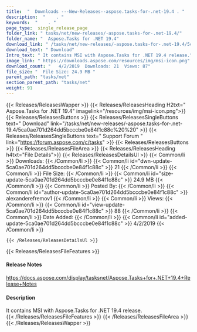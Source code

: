 ```yaml
---
title:  "  Downloads ---New-Releases--aspose.tasks-for-.net-19.4 . " 
description:  "    . " 
keywords:  "    . " 
page_type:  single_release_page
folder_link: " tasks/net/new-releases/-aspose.tasks-for-.net-19.4/"
folder_name: "  Aspose.Tasks for .NET 19.4"
download_link: " /tasks/net/new-releases/-aspose.tasks-for-.net-19.4/5ca0ae701d264dd5bcccbe0e84f1c88c"
download_text: " Download"
Intro_text: " It contains MSI with Aspose.Tasks for .NET 19.4 release."
image_link: " https://downloads.aspose.com/resources/img/msi-icon.png"
download_count: "   4/2/2019  Downloads: 21  Views: 87"
file_size: "  File Size: 24.9 MB "
parent_path: "tasks/net"
section_parent_path: "tasks/net"
weight: 91 
---
```


{{< Releases/ReleasesWapper >}}
  {{< Releases/ReleasesHeading H2txt="  Aspose.Tasks for .NET 19.4" imagelink="/resources/img/msi-icon.png">}}
  {{< Releases/ReleasesButtons >}}
    {{< Releases/ReleasesSingleButtons text=" Download" link="/tasks/net/new-releases/-aspose.tasks-for-.net-19.4/5ca0ae701d264dd5bcccbe0e84f1c88c%20%20" >}}
    {{< Releases/ReleasesSingleButtons text=" Support Forum " link="https://forum.aspose.com/c/tasks" >}}
  {{< Releases/ReleasesButtons >}}
  {{< Releases/ReleasesFileArea >}}
    {{< Releases/ReleasesHeading h4txt="File Details">}}
    {{< Releases/ReleasesDetailsUl >}}
            {{< Common/li  >}} Downloads: {{< /Common/li >}} 
      {{< Common/li id="dwn-update-5ca0ae701d264dd5bcccbe0e84f1c88c" >}} 21 {{< /Common/li >}} 
      {{< Common/li  >}} File Size: {{< /Common/li >}} 
      {{< Common/li id="size-update-5ca0ae701d264dd5bcccbe0e84f1c88c" >}} 24.9 MB {{< /Common/li >}} 
      {{< Common/li  >}} Posted By: {{< /Common/li >}} 
      {{< Common/li id="author-update-5ca0ae701d264dd5bcccbe0e84f1c88c" >}} alexanderefremov1 {{< /Common/li >}} 
      {{< Common/li  >}} Views: {{< /Common/li >}} 
      {{< Common/li id="view-update-5ca0ae701d264dd5bcccbe0e84f1c88c" >}} 88 {{< /Common/li >}} 
      {{< Common/li  >}} Date Added: {{< /Common/li >}} 
      {{< Common/li id="added-update-5ca0ae701d264dd5bcccbe0e84f1c88c" >}} 4/2/2019 {{< /Common/li >}} 

    {{< /Releases/ReleasesDetailsUl >}}

  {{< Releases/ReleasesFileFeatures >}}
      <h4>Release Notes</h4><div><a href="https://docs.aspose.com/display/tasksnet/Aspose.Tasks+for+.NET+19.4+Release+Notes">https://docs.aspose.com/display/tasksnet/Aspose.Tasks+for+.NET+19.4+Release+Notes</a></div><h4>Description</h4><div class="HTMLDescription">It contains MSI with Aspose.Tasks for .NET 19.4 release.</div>
  {{< /Releases/ReleasesFileFeatures >}}
 {{< /Releases/ReleasesFileArea >}}
{{< /Releases/ReleasesWapper >}}



